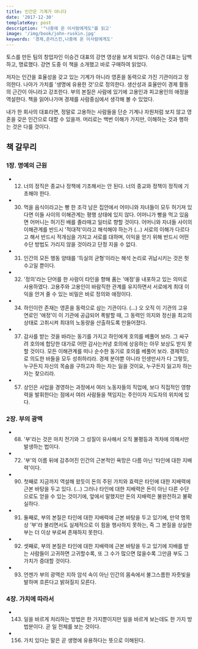 ```yaml
---
title: 인간은 기계가 아니다
date: '2017-12-30'
templateKey: post
description: '"나중에 온 이사람에게도"를 읽고'
image: '/img/book/john-ruskin.jpg'
keywords: '경제,존러스킨,나중에 온 이사람에게도'
---
```


토스를 만든 팀의 창업자인 이승건 대표의 강연 영상을 보게 되었다. 이승건 대표는 담백하고, 명료했다. 강연 도중 이 책을 소개했고 바로 구매하여 읽었다.

저자는 인간을 효율성을 갖고 있는 기계가 아니라 영혼을 동력으로 가진 기관이라고 정의한다. 나아가 가치를 '생명에 유용한 것'으로 정의한다. 생산성과 효율만이 경제 활동의 근간이 아니라고 강조한다. 부의 본질은 사람에 있기에 고용인과 피고용인의 애정을 역설한다. 책을 읽어나가며 경제를 사람중심에서 생각해 볼 수 있었다.

내가 한 회사의 대표라면, 정말로 고용하는 사람들을 단순 기계나 자원처럼 보지 않고 영혼을 갖은 인간으로 대할 수 있을까. 머리로는 백번 이해가 가지만, 이해하는 것과 행하는 것은 다를 것이다.

## 책 갈무리

### 1장. 명예의 근원 
- 12) 너의 정직은 종교나 정책에 기초해서는 안 된다. 너의 종교와 정책이 정직에 기초해야 한다. 
- 30) 먹을 음식이라고는 빵 한 조각 남은 집안에서 어미니와 자녀들이 모두 허기져 있다면 이들 사이의 이해관계는 평행 상태에 있지 않다. 어머니가 빵을 먹고 있음면 어머니는 허기진 배를 졸라매고 일터로 향할 것이다. 어머니와 자녀들 사이의 이해관계를 반드시 '적대적'이라고 해석해야 하는가 (...) 서로의 이해가 다르다고 해서 반드시 적개심을 가지고 서로를 대하며, 이익을 얻기 위해 반드시 어떤 수단 방법도 가리지 않을 것이라고 단정 지을 수 없다. 
- 31) 인간의 모든 행동 양태를 '득실의 균형'이라는 해석 논리로 귀납시키는 것은 헛수고일 뿐이다.
- 32) '정의'라는 단어를 한 사람이 타인을 향해 품는 '애정'을 내포하고 있는 의미로 사용하였다. 고용주와 고용인이 바람직한 관계를 유지하면서 서로에게 최대 이익을 안겨 줄 수 있는 비밀은 바로 정의와 애정이다. 
- 34) 하인이란 존재는 영혼을 동력으로 삼는 기관이다. (...) 오 오직 이 기관의 고유 연로인 '애정'이 이 기관에 공급되어 폭발할 때, 그 동력인 의지와 정신을 최고의 상태로 고취시켜 최대의 노동량을 산출하도록 만들어졌다. 
- 37) 감사를 받는 것을 바라는 동기를 가지고 하인에게 호의를 베풀어 보라. 그 싸구려 호의에 합당한 대가로 어떤 감사는커녕 호의에 상응하는 아무 보상도 받지 못할 것이다. 모든 이해관계를 떠나 순수한 동기로 호의를 베풀어 보라. 경제적으로 의도한 바들을 모두 성취하리라. 경제 분야뿐 아니라 인생만사가 다 그렇듯, 누구든지 자신의 목숨을 구하고자 하는 자는 잃을 것이요, 누구든지 잃고자 하는 자는 찾으리라.
- 57) 상인은 사업을 경영하는 과정에서 여러 노동자들의 직업에, 보다 직접적인 영향력을 발휘한다는 점에서 여러 사람들을 책임지는 주인이자 지도자의 위치에 있다.

### 2장. 부의 광맥 
- 68) '부'라는 것은 마치 전기와 그 성질이 유사해서 오직 불평등과 격차에 의해서만 발생하는 법이다.
- 72) '부'의 이름 뒤에 감추어진 인간의 근본적인 욕망은 다름 아닌 '타인에 대한 지배력'이다.
- 90) 첫째로 지금까지 역설해 왔듯이 돈의 주된 가치와 효력은 타인에 대한 지배력에 근본 바탕을 두고 있다. (...) 그러나 타인에 대한 지배력은 돈이 아닌 다른 수단으로도 얻을 수 있는 것이기에, 앞에서 말했지만 돈의 지배력은 불완전하고 불확실하다.
- 91) 둘째로, 부의 본질은 타인에 대한 지배력에 근본 바탕을 두고 있기에, 만약 명목상 '부'라 불리면서도 실제적으로 이 힘을 행사하지 못하는, 즉 그 본질을 상실한 부는 더 이상 부로써 존재하지 못한다.
- 92) 셋째로, 부의 본질은 타인에 대한 지배력에 근본 바탕을 두고 있기에 지배를 받는 사람들이 고귀하면 고귀할수록, 또 그 수가 많으면 많을수록 그만큼 부도 그 가치가 증대할 것이다. 
- 93) 언젠가 부의 광맥은 지하 암석 속이 아닌 인간의 몸속에서 불그스름한 자줏빛을 발하며 흐른다고 밝혀질지 모른다. 

### 4장. 가치에 따라서 
- 143) 일을 바르게 처리하는 방법은 한 가지뿐이지만 일을 바르게 보는데도 한 가지 방법분이다. 곧 일 전체를 보는 것이다. 
- 156) 가치 있다는 말은 곧 생명에 유용하다는 뜻으로 이해된다.
